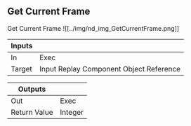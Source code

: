 ## Get Current Frame
Get Current Frame
![[../img/nd_img_GetCurrentFrame.png]]

|Inputs||
|--|--|
| In | Exec |
| Target | Input Replay Component Object Reference |

|Outputs||
|--|--|
| Out | Exec |
| Return Value | Integer |
